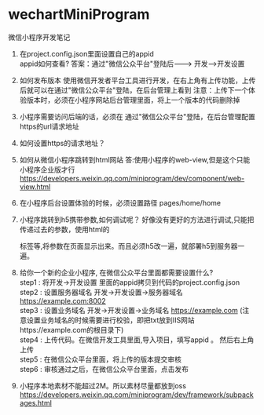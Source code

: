 # wechartMiniProgram
微信小程序开发笔记

1. 在project.config.json里面设置自己的appid  
		appid如何查看?
		答案：通过"微信公众平台"登陆后---> 开发-->开发设置
2. 如何发布版本
		使用微信开发者平台工具进行开发，在右上角有上传功能，上传后就可以在通过"微信公众平台"登陆，在后台管理上看到
		注意：上传下一个体验版本时，必须在小程序网站后台管理里面，将上一个版本的代码删除掉
		
3. 小程序需要访问后端的话，必须在 通过"微信公众平台"登陆，在后台管理配置https的url请求地址

4. 如何设置https的请求地址？

5. 如何从微信小程序跳转到html网站
	答:使用小程序的web-view,但是这个只能小程序企业版才行  https://developers.weixin.qq.com/miniprogram/dev/component/web-view.html
	
6. 在小程序后台设置体验的时候，必须设置路径  pages/home/home

7. 小程序跳转到h5携带参数,如何调试呢？
   好像没有更好的方法进行调试,只能把传递过去的参数，使用html的<p>标签等,将参数在页面显示出来。而且必须h5改一遍，就部署h5到服务器一遍。


8. 给你一个新的企业小程序, 在微信公众平台里面都需要设置什么?  
	step1 : 将开发->开发设置 里面的appid拷贝到代码的project.config.json  
	step2 : 设置服务器域名  开发->开发设置->服务器域名 https://example.com:8002  
	step3 : 设置业务域名  开发->开发设置->业务域名 https://example.com (注意设置业务域名的时候需要进行校验，即把txt放到IIS网站https://example.com的根目录下)  
	step4 : 上传代码。在微信开发工具里面,导入项目，填写appid 。 然后右上角上传  
	step5 : 在微信公众平台里面，将上传的版本提交审核  
	step6 : 审核通过之后，在微信公众平台里面，点击发布  
9. 小程序本地素材不能超过2M。所以素材尽量都放到oss  https://developers.weixin.qq.com/miniprogram/dev/framework/subpackages.html

